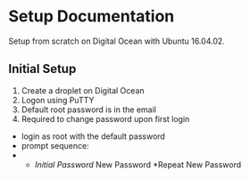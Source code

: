 # Setup Documentation
Setup from scratch on Digital Ocean with Ubuntu 16.04.02.

## Initial Setup
1. Create a droplet on Digital Ocean
2. Logon using PuTTY
3. Default root password is in the email
4. Required to change password upon first login
- login as root with the default password
- prompt sequence:
- - *Initial Password*
New Password
*Repeat New Password
